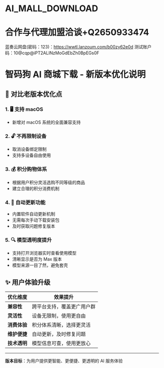 # AI_MALL_DOWNLOAD
# 合作与代理加盟洽谈+Q2650933474
蓝奏云网盘(密码：123)：https://wwtl.lanzoum.com/b00zy62e0d
测试账户码：10@cqp@iPT2ALINzMoGdEbZh0BpEGs0F

# 智码狗 AI 商城下载 - 新版本优化说明

## 🎯 对比老版本优化点

### 1. 🖥️ 支持 macOS
- 新增对 macOS 系统的全面兼容支持

### 2. 🔓 不再限制设备
- 取消设备绑定限制
- 支持多设备自由使用

### 3. 💰 积分购物体系
- 根据用户积分灵活选购不同等级的商品
- 建立合理的积分消费机制

### 4. 🔄 自动更新功能
- 内置软件自动更新机制
- 无需每次手动下载安装包
- 及时获取问题修复版本

### 5. 🔍 模型透明度提升
- 支持打开浏览器实时查看使用模型
- 清晰显示是否为 Max 版本
- 模型来源一目了然，避免套壳

## ✨ 用户体验升级

| 优化维度 | 效果提升 |
|---------|---------|
| **兼容性** | 跨平台支持，覆盖更广用户群 |
| **灵活性** | 设备无限制，使用更自由 |
| **消费体验** | 积分体系清晰，选择更灵活 |
| **维护便捷** | 自动更新，及时修复问题 |
| **技术透明** | 模型信息可查，使用更放心 |

---

**版本目标**：为用户提供更智能、更便捷、更透明的 AI 服务体验
